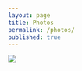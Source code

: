 ```yaml
---
layout: page
title: Photos
permalink: /photos/
published: true
---
```

![]({{site.baseurl}}/https://drive.google.com/file/d/1ZXiO0EN4ZZU9R8uug6DtP76Pt6JqBV2h/view?usp=sharing)